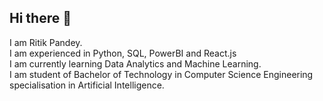 ## Hi there 👋
I am Ritik Pandey. <br>
I am experienced in Python, SQL, PowerBI and React.js<br>
I am currently learning Data Analytics and Machine Learning.<br>
I am student of Bachelor of Technology in Computer Science Engineering specialisation in Artificial Intelligence.

<!--
**Ritik-Pandey18/Ritik-Pandey18** is a ✨ _special_ ✨ repository because its `README.md` (this file) appears on your GitHub profile.

Here are some ideas to get you started:

- 🔭 I’m currently working on ...
- 🌱 I’m currently learning ...
- 👯 I’m looking to collaborate on ...
- 🤔 I’m looking for help with ...
- 💬 Ask me about ...
- 📫 How to reach me: ...
- 😄 Pronouns: ...
- ⚡ Fun fact: ...
-->
